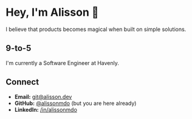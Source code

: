 # Hey, I'm Alisson 👋

I believe that products becomes magical when built on simple solutions.

## 9-to-5
I'm currently a Software Engineer at Havenly.

## Connect
- **Email:** [git@alisson.dev](mailto:git@alisson.dev)
- **GitHub:** [@alissonmdo](https://github.com/alissonmdo) (but you are here already)
- **LinkedIn:** [/in/alissonmdo](https://www.linkedin.com/in/alissonmdo/)

